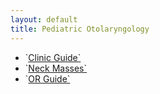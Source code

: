 ```yaml
---
layout: default
title: Pediatric Otolaryngology
---
```

<ul>
<li>
`<a href="clinic-guide.html">Clinic Guide`</a>
</li>
<li>
`<a href="neck-masses.html">Neck Masses`</a>
</li>
<li>
`<a href="or-guide.html">OR Guide`</a>
</li>
</ul>
